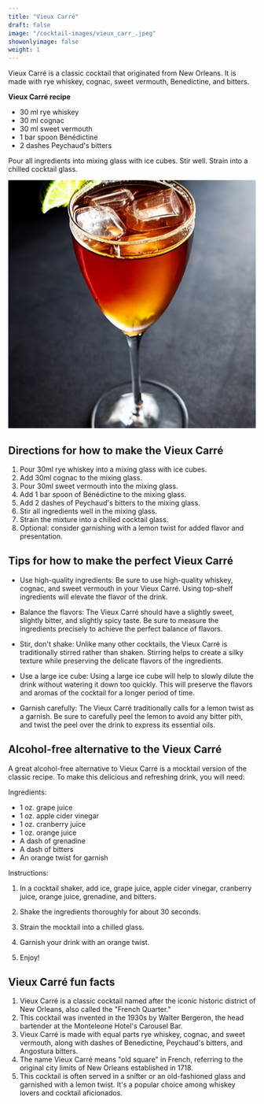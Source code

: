 ```yaml
---
title: "Vieux Carré"
draft: false
image: "/cocktail-images/vieux_carr_.jpeg"
showonlyimage: false
weight: 1
---
```


Vieux Carré is a classic cocktail that originated from New Orleans. It is made with rye whiskey, cognac, sweet vermouth, Benedictine, and bitters.

<!--more-->

**Vieux Carré recipe**

- 30 ml rye whiskey
- 30 ml cognac
- 30 ml sweet vermouth
- 1 bar spoon Bénédictine
- 2 dashes Peychaud's bitters


Pour all ingredients into mixing glass with ice cubes. Stir well. Strain into a chilled cocktail glass.

![](/cocktail-images/vieux_carr_.jpeg)


## Directions for how to make the Vieux Carré

1. Pour 30ml rye whiskey into a mixing glass with ice cubes.
2. Add 30ml cognac to the mixing glass.
3. Pour 30ml sweet vermouth into the mixing glass.
4. Add 1 bar spoon of Bénédictine to the mixing glass.
5. Add 2 dashes of Peychaud's bitters to the mixing glass.
6. Stir all ingredients well in the mixing glass.
7. Strain the mixture into a chilled cocktail glass.
8. Optional: consider garnishing with a lemon twist for added flavor and presentation.

## Tips for how to make the perfect Vieux Carré

- Use high-quality ingredients: Be sure to use high-quality whiskey, cognac, and sweet vermouth in your Vieux Carré. Using top-shelf ingredients will elevate the flavor of the drink.

- Balance the flavors: The Vieux Carré should have a slightly sweet, slightly bitter, and slightly spicy taste. Be sure to measure the ingredients precisely to achieve the perfect balance of flavors.

- Stir, don't shake: Unlike many other cocktails, the Vieux Carré is traditionally stirred rather than shaken. Stirring helps to create a silky texture while preserving the delicate flavors of the ingredients.

- Use a large ice cube: Using a large ice cube will help to slowly dilute the drink without watering it down too quickly. This will preserve the flavors and aromas of the cocktail for a longer period of time.

- Garnish carefully: The Vieux Carré traditionally calls for a lemon twist as a garnish. Be sure to carefully peel the lemon to avoid any bitter pith, and twist the peel over the drink to express its essential oils.

## Alcohol-free alternative to the Vieux Carré

A great alcohol-free alternative to Vieux Carré is a mocktail version of the classic recipe. To make this delicious and refreshing drink, you will need:

Ingredients:

- 1 oz. grape juice
- 1 oz. apple cider vinegar
- 1 oz. cranberry juice
- 1 oz. orange juice
- A dash of grenadine
- A dash of bitters
- An orange twist for garnish

Instructions:

1. In a cocktail shaker, add ice, grape juice, apple cider vinegar, cranberry juice, orange juice, grenadine, and bitters.

2. Shake the ingredients thoroughly for about 30 seconds.

3. Strain the mocktail into a chilled glass.

4. Garnish your drink with an orange twist.

5. Enjoy!

## Vieux Carré fun facts

1. Vieux Carré is a classic cocktail named after the iconic historic district of New Orleans, also called the "French Quarter."
2. This cocktail was invented in the 1930s by Walter Bergeron, the head bartender at the Monteleone Hotel's Carousel Bar.
3. Vieux Carré is made with equal parts rye whiskey, cognac, and sweet vermouth, along with dashes of Benedictine, Peychaud's bitters, and Angostura bitters.
4. The name Vieux Carré means "old square" in French, referring to the original city limits of New Orleans established in 1718.
5. This cocktail is often served in a snifter or an old-fashioned glass and garnished with a lemon twist. It's a popular choice among whiskey lovers and cocktail aficionados.
